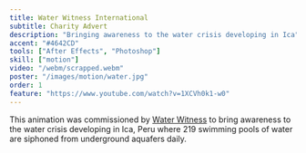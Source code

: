 ```yaml
---
title: Water Witness International
subtitle: Charity Advert
description: "Bringing awareness to the water crisis developing in Ica"
accent: "#4642CD"
tools: ["After Effects", "Photoshop"]
skill: ["motion"]
video: "/webm/scrapped.webm"
poster: "/images/motion/water.jpg"
order: 1
feature: "https://www.youtube.com/watch?v=1XCVh0k1-w0"
---
```


This animation was commissioned by [Water Witness](https://waterwitness.org/) to bring awareness to the water crisis developing in Ica, Peru where 219 swimming pools of water are siphoned from underground aquafers daily.
